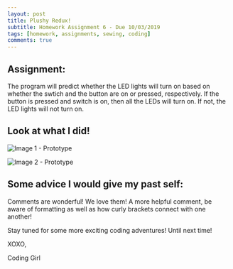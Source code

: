 ```yaml
---
layout: post
title: Plushy Redux!
subtitle: Homework Assignment 6 - Due 10/03/2019
tags: [homework, assignments, sewing, coding]
comments: true
---
```


## Assignment: 
The program will predict whether the LED lights will turn on based on whether the swtich and the button are on or pressed, respectively. If the button is pressed and switch is on, then all the LEDs will turn on. If not, the LED lights will not turn on. 

## Look at what I did!

![Image 1 - Prototype](https://nicollemac17.github.io/img/IMG-2415.JPG)

![Image 2 - Prototype](https://nicollemac17.github.io/img/IMG-2416.JPG)


## Some advice I would give my past self:
Comments are wonderful! We love them! A more helpful comment, be aware of formatting as well as how curly brackets connect with one another! 

Stay tuned for some more exciting coding adventures! Until next time! 

XOXO, 

Coding Girl


